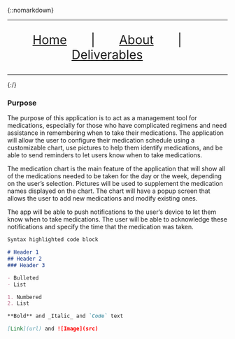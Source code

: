 
{::nomarkdown}
<hr>
<div>
  <p style='font-size:2em' align=center>
  <a href="https://rlltde08.github.io/cs495">Home</a>  &nbsp &nbsp &nbsp |  &nbsp &nbsp &nbsp
  <a href="https://rlltde08.github.io/cs495/about">About</a> &nbsp &nbsp &nbsp  | &nbsp &nbsp &nbsp
  <a href="https://rlltde08.github.io/cs495/deliverables">Deliverables</a> &nbsp &nbsp &nbsp  
  </p>
</div>
<hr>
{:/}

### Purpose

The purpose of this application is to act as a management tool for medications, especially for those who have complicated regimens and need assistance in remembering when to take their medications. The application will allow the user to configure their medication schedule using a customizable chart, use pictures to help them identify medications, and be able to send reminders to let users know when to take medications.

The medication chart is the main feature of the application that will show all of the medications needed to be taken for the day or the week, depending on the user’s selection. Pictures will be used to supplement the medication names displayed on the chart. The chart will have a popup screen that allows the user to add new medications and modify existing ones.

The app will be able to push notifications to the user’s device to let them know when to take medications. The user will be able to acknowledge these notifications and specify the time that the medication was taken.



```markdown
Syntax highlighted code block

# Header 1
## Header 2
### Header 3

- Bulleted
- List

1. Numbered
2. List

**Bold** and _Italic_ and `Code` text

[Link](url) and ![Image](src)
```
